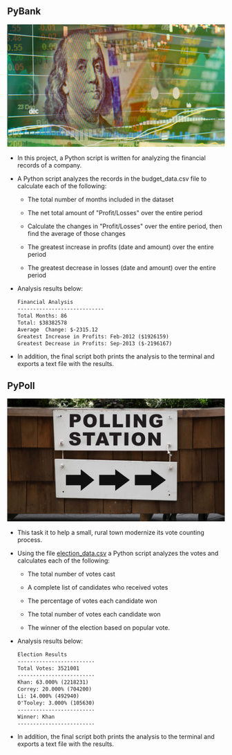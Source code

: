 ## PyBank

![Revenue](Images/revenue-per-lead.png)

* In this project, a Python script is written for analyzing the financial records of a company.

* A Python script analyzes the records in the budget_data.csv file to calculate each of the following:

  * The total number of months included in the dataset

  * The net total amount of "Profit/Losses" over the entire period

  * Calculate the changes in "Profit/Losses" over the entire period, then find the average of those changes

  * The greatest increase in profits (date and amount) over the entire period

  * The greatest decrease in losses (date and amount) over the entire period

* Analysis results below:

  ```text
  Financial Analysis
  ----------------------------
  Total Months: 86
  Total: $38382578
  Average  Change: $-2315.12
  Greatest Increase in Profits: Feb-2012 ($1926159)
  Greatest Decrease in Profits: Sep-2013 ($-2196167)
  ```

* In addition, the final script both prints the analysis to the terminal and exports a text file with the results.

## PyPoll

![Vote Counting](Images/Vote_counting.png)

* This task it to help a small, rural town modernize its vote counting process.

* Using the file [election_data.csv](PyPoll/Resources/election_data.csv) a Python script analyzes the votes and calculates each of the following: 

  * The total number of votes cast

  * A complete list of candidates who received votes

  * The percentage of votes each candidate won

  * The total number of votes each candidate won

  * The winner of the election based on popular vote.

* Analysis results below:

  ```text
  Election Results
  -------------------------
  Total Votes: 3521001
  -------------------------
  Khan: 63.000% (2218231)
  Correy: 20.000% (704200)
  Li: 14.000% (492940)
  O'Tooley: 3.000% (105630)
  -------------------------
  Winner: Khan
  -------------------------
  ```

* In addition, the final script both prints the analysis to the terminal and exports a text file with the results.
